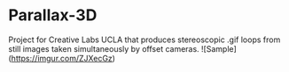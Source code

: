 # Parallax-3D
Project for Creative Labs UCLA that produces stereoscopic .gif loops from still images taken simultaneously by offset cameras.
![Sample]
(https://imgur.com/ZJXecGz)
